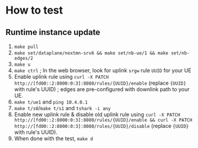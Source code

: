 # How to test

## Runtime instance update

1. `make pull`
2. `make set/dataplane/nextmn-srv6 && make set/nb-ue/1 && make set/nb-edges/2`
3. `make u`
4. `make ctrl` ; In the web browser, look for uplink `srgw` rule `UUID` for your UE
5. Enable uplink rule using `curl -X PATCH http://[fd00::2:8000:0:3]:8080/rules/{UUID}/enable` (replace `{UUID}` with rule's UUID) ; edges are pre-configured with downlink path to your UE.
6. `make t/ue1` and `ping 10.4.0.1`
7. `make t/s0`/`make t/s1` and `tshark -i any`
8. Enable new uplink rule & disable old uplink rule using `curl -X PATCH http://[fd00::2:8000:0:3]:8080/rules/{UUID}/enable && curl -X PATCH http://[fd00::2:8000:0:3]:8080/rules/{UUID}/disable` (replace `{UUID}` with rule's UUID).
9. When done with the test, `make d`

